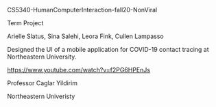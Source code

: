 CS5340-HumanComputerInteraction-fall20-NonViral

Term Project

Arielle Slatus, Sina Salehi, Leora Fink, Cullen Lampasso

Designed the UI of a mobile application for COVID-19 contact tracing at Northeastern University.

https://www.youtube.com/watch?v=f2PG6HPEnJs

Professor Caglar Yildirim

Northeastern Univeristy
